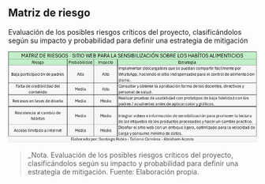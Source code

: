 ## Matriz de riesgo

Evaluación de los posibles riesgos críticos del proyecto, clasificándolos según su impacto y probabilidad para definir una estrategia de mitigación

![Texto Alternativo para la imagen](Matriz_De_Riesgo_Santiago.jpeg)
>_Nota. Evaluación de los posibles riesgos críticos del proyecto, clasificándolos según su impacto y probabilidad para definir una estrategia de mitigación. Fuente: Elaboración propia.